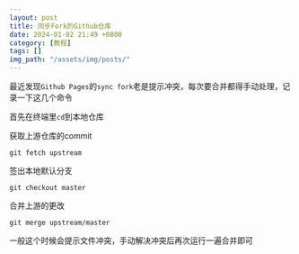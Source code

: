 ```yaml
---
layout: post
title: 同步Fork的Github仓库
date: 2024-01-02 21:49 +0800
category: [教程]
tags: []
img_path: "/assets/img/posts/"
---
```


最近发现`Github Pages`的`sync fork`老是提示冲突，每次要合并都得手动处理，记录一下这几个命令

首先在终端里`cd`到本地仓库

获取上游仓库的commit

```shell
git fetch upstream
```

签出本地默认分支

```shell
git checkout master
```

合并上游的更改

```shell
git merge upstream/master
```

一般这个时候会提示文件冲突，手动解决冲突后再次运行一遍合并即可

